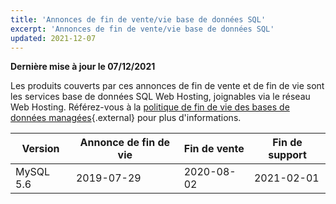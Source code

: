 ```yaml
---
title: 'Annonces de fin de vente/vie base de données SQL'
excerpt: 'Annonces de fin de vente/vie base de données SQL'
updated: 2021-12-07
---
```


**Dernière mise à jour le 07/12/2021**

Les produits couverts par ces annonces de fin de vente et de fin de vie sont les services base de données SQL Web Hosting, joignables via le réseau Web Hosting. Référez-vous à la [politique de fin de vie des bases de données managées](/pages/web_cloud/web_cloud_databases/eol-policy){.external} pour plus d'informations.

|Version|Annonce de fin de vie|Fin de vente|Fin de support|
|---|---|---|---|
|MySQL 5.6|2019-07-29|2020-08-02|2021-02-01|
